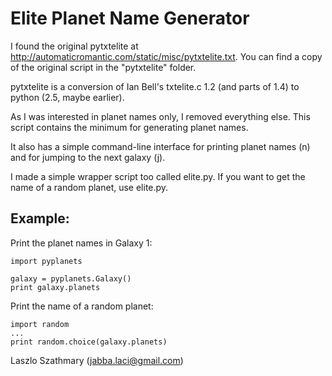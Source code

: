 Elite Planet Name Generator
===========================

I found the original pytxtelite at
<http://automaticromantic.com/static/misc/pytxtelite.txt>.
You can find a copy of the original script in the "pytxtelite" folder.

pytxtelite is a conversion of Ian Bell's txtelite.c 1.2 (and parts of 1.4)
to python (2.5, maybe earlier).

As I was interested in planet names only, I removed everything
else. This script contains the minimum for generating planet
names.

It also has a simple command-line interface for printing planet names (n)
and for jumping to the next galaxy (j).

I made a simple wrapper script too called elite.py. If you want to get
the name of a random planet, use elite.py. 

Example:
--------

Print the planet names in Galaxy 1:

    import pyplanets

    galaxy = pyplanets.Galaxy()
    print galaxy.planets

Print the name of a random planet:

    import random
    ...
    print random.choice(galaxy.planets)

Laszlo Szathmary (<jabba.laci@gmail.com>)
